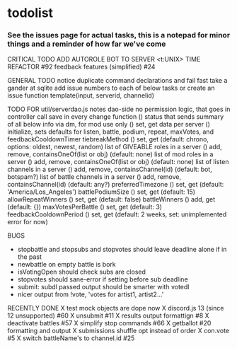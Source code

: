 # todolist

### See the issues page for actual tasks, this is a notepad for minor things and a reminder of how far we've come
CRITICAL TODO
    ADD AUTOROLE BOT TO SERVER
    <t:UNIX> TIME REFACTOR #92
    feedback features (simplified) #24

GENERAL TODO
    notice duplicate command declarations and fail fast
    take a gander at sqlite
    add issue numbers to each of below tasks or create an issue
    function template(input, serverid, channelid)

TODO FOR util/serverdao.js
  notes
    dao-side no permission logic, that goes in controller
    call save in every change function
  () status that sends summary of all below info via dm, for mod use only
    () set, get data per server
    () initialize, sets defaults for listen, battle, podium, repeat, maxVotes, and feedbackCooldownTimer
  tiebreakMethod
    () set, get (default: chrono, options: oldest, newest, random)
  list of GIVEABLE roles in a server
    () add, remove, containsOneOf(list or obj) (default: none)
  list of mod roles in a server
    () add, remove, containsOneOf(list or obj) (default: none)
  list of listen channels in a server
    () add, remove, containsChannel(id) (default: bot, botspam?)
  list of battle channels in a server
    () add, remove, containsChannel(id) (default: any?)
  preferredTimezone
    () set, get (default: 'America/Los_Angeles')
  battlePodiumSize
    () set, get (default: 15)
  allowRepeatWinners
    () set, get (default: false)
  battleWinners
    () add, get (default: {})
  maxVotesPerBattle
    () set, get (default: 3)
  feedbackCooldownPeriod
    () set, get (default: 2 weeks, set: unimplemented error for now)

BUGS
- stopbattle and stopsubs and stopvotes should leave deadline alone if in the past
- newbattle on empty battle is bork
- isVotingOpen should check subs are closed
- stopvotes should sane-error if setting before sub deadline
- submit: subdl passed output should be smarter with votedl
- nicer output from !vote, 'votes for artist1, artist2...'

RECENTLY DONE
X test mock objects are dope now
X discord.js 13 (since 12 unsupported) #60
X unsubmit #11
X results output formattign #8
X deactivate battles #57
X simplify stop commands #66
X getballot #20 formatting and output
X submissions shuffle opt instead of order
X con.vote #5
X switch battleName's to channel.id #25